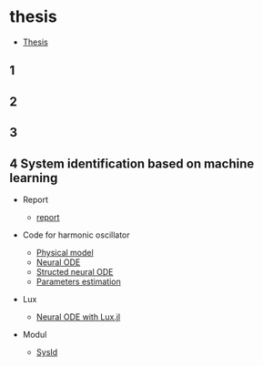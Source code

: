 # thesis
 - [Thesis](https://git.ltd.uni-erlangen.de/JiandongZhao/master-thesis/-/blob/main/master_thesis/compiled_files)
## 1
## 2
## 3
## 4 System identification based on machine learning
- Report
    - [report](https://git.ltd.uni-erlangen.de/JiandongZhao/master-thesis/-/tree/main/notebook/4_system_identification_based_on_machine_learning)

- Code for harmonic oscillator
    - [Physical model](https://git.ltd.uni-erlangen.de/JiandongZhao/master-thesis/-/tree/main/src/Flux/harmonic_oscillator/1_physical_model)
    - [Neural ODE](https://git.ltd.uni-erlangen.de/JiandongZhao/master-thesis/-/tree/main/src/Flux/harmonic_oscillator/2.2_neural_ODE_with_Optimization_solve)
    - [Structed neural ODE](https://git.ltd.uni-erlangen.de/JiandongZhao/master-thesis/-/tree/main/src/Flux/harmonic_oscillator/3.1_structructed_neural_ODE_with_FastChain)
    - [Parameters estimation](https://git.ltd.uni-erlangen.de/JiandongZhao/master-thesis/-/tree/main/src/Flux/harmonic_oscillator/4.1_Parameters_Estimation_with_Optim)

- Lux
    - [Neural ODE with Lux.jl](https://git.ltd.uni-erlangen.de/JiandongZhao/master-thesis/-/tree/main/src/Flux/harmonic_oscillator/2.3_structructed_neural_ODE_with_Lux)

- Modul
    - [SysId](https://git.ltd.uni-erlangen.de/JiandongZhao/master-thesis/-/tree/main/src/Module)
